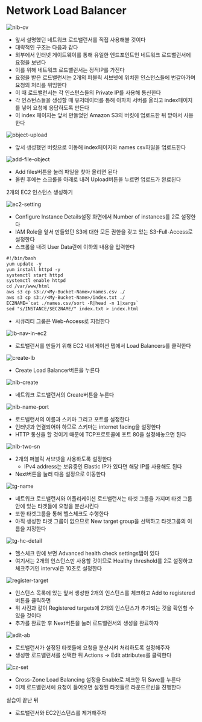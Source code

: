 # Network Load Balancer

![nlb-ov](./img/nlb-ov.png)
* 앞서 설명했던 네트워크 로드밸런서를 직접 사용해볼 것이다
* 대략적인 구조는 다음과 같다
* 외부에서 인터넷 게이트웨이를 통해 유일한 엔드포인트인 네트워크 로드밸런서에 요청을 보낸다
* 이를 위해 네트워크 로드밸런서는 정적IP를 가진다
* 요청을 받은 로드밸런서는 2개의 퍼블릭 서브넷에 위치한 인스턴스들에 번갈아가며 요청의 처리를 위임한다
* 이 때 로드밸런서는 각 인스턴스들의 Private IP를 사용해 통신한다
* 각 인스턴스들을 생성할 때 유저데이터를 통해 아파치 서버를 올리고 index페이지를 넣어 요청에 응답하도록 만든다
* 이 index 페이지는 앞서 만들었던 Amazon S3의 버킷에 업로드한 뒤 받아서 사용한다

![object-upload](./img/object-upload.png)
* 앞서 생성했던 버킷으로 이동해 index페이지와 names csv파일을 업로드한다

![add-file-object](./img/add-file-object.png)
* Add files버튼을 눌러 파일을 찾아 올리면 된다
* 올린 후에는 스크롤을 아래로 내려 Upload버튼을 누르면 업로드가 완료된다

2개의 EC2 인스턴스 생성하기

![ec2-setting](./img/ec2-setting.png)

* Configure Instance Details설정 화면에서 Number of instances를 2로 설정한다
* IAM Role을 앞서 만들었던 S3에 대한 모든 권한을 갖고 있는 S3-Full-Access로 설정한다
* 스크롤을 내려 User Data란에 이하의 내용을 입력한다

```txt
#!/bin/bash
yum update -y
yum install httpd -y
systemctl start httpd
systemctl enable httpd
cd /var/www/html
aws s3 cp s3://<My-Bucket-Name>/names.csv ./
aws s3 cp s3://<My-Bucket-Name>/index.txt ./
EC2NAME=`cat ./names.csv/sort -R|head -n 1|xargs`
sed "s/INSTANCE/$EC2NAME/" index.txt > index.html
```

* 시큐리티 그룹은 Web-Access로 지정한다

![lb-nav-in-ec2](./img/lb-nav-in-ec2.png)
* 로드밸런서를 만들기 위해 EC2 네비게이션 탭에서 Load Balancers를 클릭한다

![create-lb](./img/create-lb.png)
* Create Load Balancer버튼을 누른다

![nlb-create](./img/nlb-create.png)
* 네트워크 로드밸런서의 Create버튼을 누른다

![nlb-name-port](./img/nlb-name-port.png)
* 로드밸런서의 이름과 스키마 그리고 포트를 설정한다
* 인터넷과 연결되어야 하므로 스키마는 internet facing을 설정한다
* HTTP 통신을 할 것이기 때문에 TCP프로토콜에 포트 80을 설정해놓으면 된다

![nlb-two-sn](./img/nlb-two-sn.png)
* 2개의 퍼블릭 서브넷을 사용하도록 설정한다
  - IPv4 address는 보유중인 Elastic IP가 있다면 해당 IP를 사용해도 된다
* Next버튼을 눌러 다음 설정으로 이동한다

![tg-name](./img/tg-name.png)
* 네트워크 로드밸런서와 어플리케이션 로드밸런서는 타겟 그룹을 가지며 타겟 그룹 안에 있는 타겟들에 요청을 분산시킨다
* 또한 타겟그룹을 통해 헬스체크도 수행한다
* 아직 생성한 타겟 그룹이 없으므로 New target group을 선택하고 타겟그룹의 이름을 지정한다 

![tg-hc-detail](./img/tg-hc-detail.png)
* 헬스체크 란에 보면 Advanced health check settings탭이 있다
* 여기서는 2개의 인스턴스만 사용할 것이므로 Healthy threshold를 2로 설정하고 체크주기인 interval은 10초로 설정한다

![register-target](./img/register-target.png)
* 인스턴스 목록에 있는 앞서 생성한 2개의 인스턴스를 체크하고 Add to registered버튼을 클릭하면
* 위 사진과 같이 Registered targets에 2개의 인스턴스가 추가되는 것을 확인할 수 있을 것이다
* 추가를 완료한 후 Next버튼을 눌러 로드밸런서의 생성을 완료하자

![edit-ab](./img/edit-ab.png)
* 로드밸런서가 설정된 타겟들에 요청을 분산시켜 처리하도록 설정해주자
* 생성한 로드밸런서를 선택한 뒤 Actions -> Edit attributes를 클릭한다

![cz-set](./img/cz-set.png)
* Cross-Zone Load Balancing 설정을 Enable로 체크한 뒤 Save를 누른다
* 이제 로드밸런서에 요청이 들어오면 설정된 타겟들로 라운드로빈을 진행한다

실습이 끝난 뒤
* 로드밸런서와 EC2인스턴스를 제거해주자